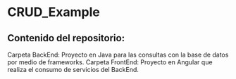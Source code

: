 # CRUD_Example

## Contenido del repositorio:

Carpeta BackEnd: Proyecto en Java para las consultas con la base de datos por medio de frameworks.
Carpeta FrontEnd: Proyecto en Angular que realiza el consumo de servicios del BackEnd.
